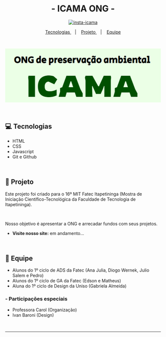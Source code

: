 ## <h1 align="center">- ICAMA ONG -</h1>

<p align="center"> <a href="https://www.instagram.com/icama_org/" target="_blank"><img src="https://img.shields.io/badge/Instagram-E4405F?style=for-the-badge&logo=instagram&logoColor=white" alt="insta-icama"></a> </p>

<p align="center">
<a href="#tec">Tecnologias </a> &nbsp;&nbsp;&nbsp;|&nbsp;&nbsp;&nbsp; <a href="#pro"> Projeto </a> &nbsp;&nbsp;&nbsp;|&nbsp;&nbsp;&nbsp; <a href=""> Equipe </a> 
</p>

<br>

<p align="center">
    <img src="assets/readme-img.png" alt="Logotipo do ICAMA">
</p>

<br>

<h2 id="tec"> 💻 Tecnologias </h2>

- HTML
- CSS
- Javascript
- Git e Github

<br>

<h2 id="pro"> 🌲 Projeto </h2>

Este projeto foi criado para o 16º MIT Fatec Itapetininga (Mostra de Iniciação Científico-Tecnológica da Faculdade de Tecnologia de Itapetininga).

<br>

Nosso objetivo é apresentar a ONG e arrecadar fundos com seus projetos.

- <b>Visite nosso site:</b> em andamento...

<br>

<h2 id="equi"> 👥 Equipe </h2>

- Alunos do 1º ciclo de ADS da Fatec (Ana Julia, Diogo Wernek, Julio Salem e Pedro)
- Alunos do 1º ciclo de GA da Fatec (Edson e Matheus)
- Aluna do 1º ciclo de Design da Uniso (Gabriela Almeida)

<h3> - Participações especiais </h3>

- Professora Carol (Organização)
- Ivan Baroni (Design)

<br><hr>
